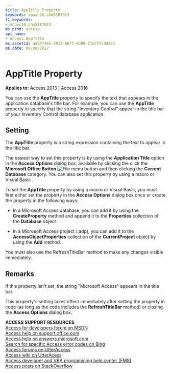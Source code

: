 ```yaml
---
title: AppTitle Property
keywords: vbaac10.chm5187013
f1_keywords:
- vbaac10.chm5187013
ms.prod: access
api_name:
- Access.AppTitle
ms.assetid: a505f465-7813-6677-dd80-21a757c9d422
ms.date: 06/08/2017
---
```



# AppTitle Property

  

**Applies to:** Access 2013 | Access 2016

You can use the  **AppTitle** property to specify the text that appears in the application database's title bar. For example, you can use the **AppTitle** property to specify that the string "Inventory Control" appear in the title bar of your Inventory Control database application.


## Setting

The  **AppTitle** property is a string expression containing the text to appear in the title bar.

The easiest way to set this property is by using the  **Application Title** option in the **Access Options** dialog box, available by clicking the click the **Microsoft Office Button**
![File menu button](/images/O12FileMenuButton_ZA10077102.gif) and then clicking the **Current Database** category. You can also set this property by using a macro or Visual Basic .

To set the  **AppTitle** property by using a macro or Visual Basic, you must first either set the property in the **Access Options** dialog box once or create the property in the following ways:


- In a Microsoft Access database, you can add it by using the  **CreateProperty** method and append it to the **Properties** collection of the **Database** object.
    
- In a Microsoft Access project (.adp), you can add it to the  **AccessObjectProperties** collection of the **CurrentProject** object by using the **Add** method.
    
You must also use the RefreshTitleBar method to make any changes visible immediately.


## Remarks

If this property isn't set, the string "Microsoft Access" appears in the title bar.

This property's setting takes effect immediately after setting the property in code (as long as the code includes the  **RefreshTitleBar** method) or closing the **Access Options** dialog box.

 **ACCESS SUPPORT RESOURCES**<br>
[Access for developers forum on MSDN](https://social.msdn.microsoft.com/Forums/office/en-US/home?forum=accessdev)<br>
[Access help on support.office.com](https://support.office.com/search/results?query=Access)<br>
[Access help on answers.microsoft.com](http://answers.microsoft.com/en-us/office/forum/access?page=1&tab=question&status=all&auth=1)<br>
[Search for specific Access error codes on Bing](http://www.bing.com/)<br>
[Access forums on UtterAccess](http://www.utteraccess.com/forum/index.php?act=idx)<br>
[Access wiki on UtterAcess](http://www.utteraccess.com/forum/index.php?act=idx)<br>
[Access developer and VBA programming help center (FMS)](http://www.fmsinc.com/MicrosoftAccess/developer/)<br>
[Access posts on StackOverflow](http://stackoverflow.com/questions/tagged/ms-access)

